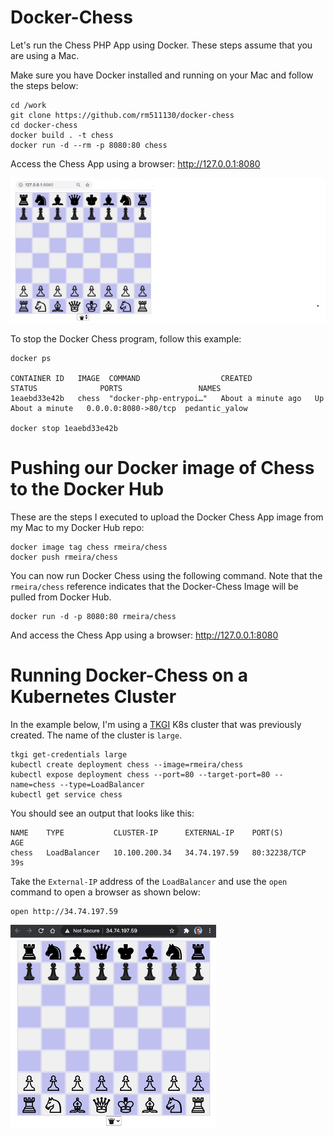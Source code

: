 # Docker-Chess

Let's run the Chess PHP App using Docker. These steps assume that you are using a Mac.

Make sure you have Docker installed and running on your Mac and follow the steps below:

```
cd /work
git clone https://github.com/rm511130/docker-chess
cd docker-chess
docker build . -t chess
docker run -d --rm -p 8080:80 chess
```

Access the Chess App using a browser: http://127.0.0.1:8080

![](./chess.jpg)

To stop the Docker Chess program, follow this example:

```
docker ps

CONTAINER ID   IMAGE  COMMAND                  CREATED              STATUS              PORTS                 NAMES
1eaebd33e42b   chess  "docker-php-entrypoi…"   About a minute ago   Up About a minute   0.0.0.0:8080->80/tcp  pedantic_yalow

docker stop 1eaebd33e42b
```

# Pushing our Docker image of Chess to the Docker Hub

These are the steps I executed to upload the Docker Chess App image from my Mac to my Docker Hub repo:

```
docker image tag chess rmeira/chess
docker push rmeira/chess
```

You can now run Docker Chess using the following command. Note that the `rmeira/chess` reference indicates that the Docker-Chess Image will be pulled from Docker Hub.

```
docker run -d -p 8080:80 rmeira/chess
```

And access the Chess App using a browser: http://127.0.0.1:8080


# Running Docker-Chess on a Kubernetes Cluster

In the example below, I'm using a [TKGI](https://docs.vmware.com/en/VMware-Tanzu-Kubernetes-Grid-Integrated-Edition/index.html) K8s cluster that was previously created. The name of the cluster is `large`.

```
tkgi get-credentials large
kubectl create deployment chess --image=rmeira/chess 
kubectl expose deployment chess --port=80 --target-port=80 --name=chess --type=LoadBalancer
kubectl get service chess
```

You should see an output that looks like this:

```
NAME    TYPE           CLUSTER-IP      EXTERNAL-IP    PORT(S)        AGE
chess   LoadBalancer   10.100.200.34   34.74.197.59   80:32238/TCP   39s
```

Take the `External-IP` address of the `LoadBalancer` and use the `open` command to open a browser as shown below:

```
open http://34.74.197.59 
```

![](./images/docker-chess.png)




